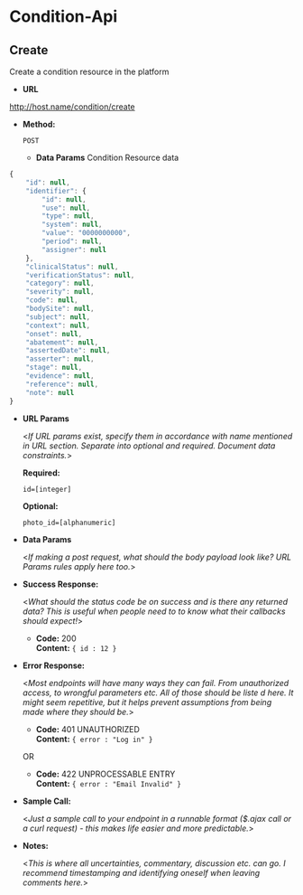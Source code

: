 # Condition-Api

**Create**
----
 Create a condition resource in the platform

* **URL**

http://host.name/condition/create

* **Method:**
  
  `POST`
  
  * **Data Params**
  Condition Resource data
```javascript
{
    "id": null,
    "identifier": {
        "id": null,
        "use": null,
        "type": null,
        "system": null,
        "value": "0000000000",
        "period": null,
        "assigner": null
    },
    "clinicalStatus": null,
    "verificationStatus": null,
    "category": null,
    "severity": null,
    "code": null,
    "bodySite": null,
    "subject": null,
    "context": null,
    "onset": null,
    "abatement": null,
    "assertedDate": null,
    "asserter": null,
    "stage": null,
    "evidence": null,
    "reference": null,
    "note": null
}
```
  
  
  
*  **URL Params**

   <_If URL params exist, specify them in accordance with name mentioned in URL section. Separate into optional and required. Document data constraints._> 

   **Required:**
 
   `id=[integer]`

   **Optional:**
 
   `photo_id=[alphanumeric]`

* **Data Params**

  <_If making a post request, what should the body payload look like? URL Params rules apply here too._>

* **Success Response:**
  
  <_What should the status code be on success and is there any returned data? This is useful when people need to to know what their callbacks should expect!_>

  * **Code:** 200 <br />
    **Content:** `{ id : 12 }`
 
* **Error Response:**

  <_Most endpoints will have many ways they can fail. From unauthorized access, to wrongful parameters etc. All of those should be liste d here. It might seem repetitive, but it helps prevent assumptions from being made where they should be._>

  * **Code:** 401 UNAUTHORIZED <br />
    **Content:** `{ error : "Log in" }`

  OR

  * **Code:** 422 UNPROCESSABLE ENTRY <br />
    **Content:** `{ error : "Email Invalid" }`

* **Sample Call:**

  <_Just a sample call to your endpoint in a runnable format ($.ajax call or a curl request) - this makes life easier and more predictable._> 

* **Notes:**

  <_This is where all uncertainties, commentary, discussion etc. can go. I recommend timestamping and identifying oneself when leaving comments here._> 
